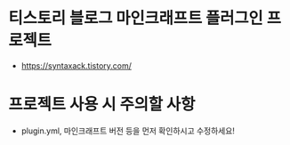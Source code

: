 # 티스토리 블로그 마인크래프트 플러그인 프로젝트

- https://syntaxack.tistory.com/

# 프로젝트 사용 시 주의할 사항

- plugin.yml, 마인크래프트 버전 등을 먼저 확인하시고 수정하세요!

